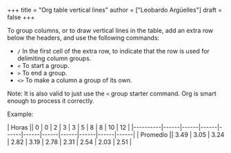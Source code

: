 +++
title = "Org table vertical lines"
author = ["Leobardo Argüelles"]
draft = false
+++

To group columns, or to draw vertical lines in the table, add an extra row
below the headers, and use the following commands:

-   `/` In the first cell of the extra row, to indicate that the row is used for delimiting column groups.
-   `<` To start a group.
-   `>` To end a group.
-   `<>` To make a column a group of its own.

Note: It is also valid to just use the `<` group starter command. Org is
smart enough to process it correctly.

Example:

| Horas    || 0    | 0    | 2    | 3    | 3    | 5    | 8    | 8    | 10   | 12   |
|----------|------|------|------|------|------|------|------|------|------|------|
| Promedio || 3.49 | 3.05 | 3.24 | 2.82 | 3.19 | 2.78 | 2.31 | 2.54 | 2.03 | 2.51 |

